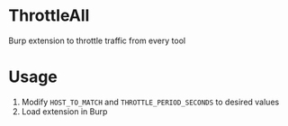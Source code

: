 # ThrottleAll
Burp extension to throttle traffic from every tool

# Usage
1. Modify `HOST_TO_MATCH` and `THROTTLE_PERIOD_SECONDS` to desired values
2. Load extension in Burp
